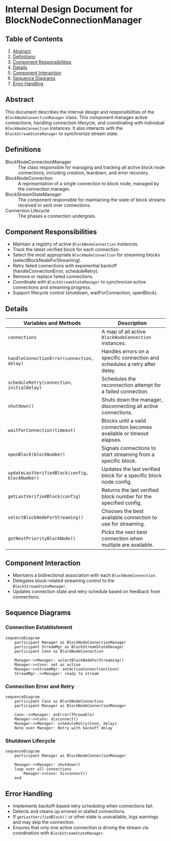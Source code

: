 # Internal Design Document for BlockNodeConnectionManager

## Table of Contents

1. [Abstract](#abstract)
2. [Definitions](#definitions)
3. [Component Responsibilities](#component-responsibilities)
4. [Details](#details)
5. [Component Interaction](#component-interaction)
6. [Sequence Diagrams](#sequence-diagrams)
7. [Error Handling](#error-handling)

## Abstract

This document describes the internal design and responsibilities of the `BlockNodeConnectionManager` class.
This component manages active connections, handling connection lifecycle, and coordinating
with individual `BlockNodeConnection` instances. It also interacts with the `BlockStreamStateManager` to synchronize stream state.

## Definitions

<dl>
<dt>BlockNodeConnectionManager</dt>
<dd>The class responsible for managing and tracking all active block node connections, including creation, teardown, and error recovery.</dd>

<dt>BlockNodeConnection</dt>
<dd>A representation of a single connection to block node, managed by the connection manager.</dd>

<dt>BlockStreamStateManager</dt>
<dd>The component responsible for maintaining the state of block streams received or sent over connections.</dd>

<dt>Connection Lifecycle</dt>
<dd>The phases a connection undergoes.</dd>
</dl>

## Component Responsibilities

- Maintain a registry of active `BlockNodeConnection` instances.
- Track the latest verified block for each connection.
- Select the most appropriate `BlockNodeConnection` for streaming blocks (selectBlockNodeForStreaming).
- Retry failed connections with exponential backoff (handleConnectionError, scheduleRetry).
- Remove or replace failed connections.
- Coordinate with `BlockStreamStateManager` to synchronize active connections and streaming progress.
- Support lifecycle control (shutdown, waitForConnection, openBlock).

## Details
| Variables and Methods                              | Description                                                                |
|----------------------------------------------------|----------------------------------------------------------------------------|
| `connections`                                      | A map of all active `BlockNodeConnection` instances.                       |
| `handleConnectionError(connection, delay)`         | Handles errors on a specific connection and schedules a retry after delay. |
| `scheduleRetry(connection, initialDelay)`          | Schedules the reconnection attempt for a failed connection.                |
| `shutdown()`                                       | Shuts down the manager, disconnecting all active connections.              |
| `waitForConnection(timeout)`                       | Blocks until a valid connection becomes available or timeout elapses.      |
| `openBlock(blockNumber)`                           | Signals connections to start streaming from a specific block.              |
| `updateLastVerifiedBlock(config, blockNumber)`     | Updates the last verified block for a specific block node config.          |
| `getLastVerifiedBlock(config)`                     | Returns the last verified block number for the specified config.           |
| `selectBlockNodeForStreaming()`                    | Chooses the best available connection to use for streaming.                |
| `getNextPriorityBlockNode()`                       | Picks the next best connection when multiple are available.                |

## Component Interaction
- Maintains a bidirectional association with each `BlockNodeConnection`.
- Delegates block-related streaming control to the `BlockStreamStateManager`.
- Updates connection state and retry schedule based on feedback from connections.

## Sequence Diagrams

### Connection Establishment
```mermaid
sequenceDiagram
    participant Manager as BlockNodeConnectionManager
    participant StreamMgr as BlockStreamStateManager
    participant Conn as BlockNodeConnection

    Manager->>Manager: selectBlockNodeForStreaming()
    Manager->>Conn: set as active
    Manager->>StreamMgr: setActiveConnection(Conn)
    StreamMgr-->>Manager: ready to stream
```
### Connection Error and Retry
```mermaid
sequenceDiagram
    participant Conn as BlockNodeConnection
    participant Manager as BlockNodeConnectionManager

    Conn-->>Manager: onError(Throwable)
    Manager->>Conn: disconnect()
    Manager->>Manager: scheduleRetry(Conn, delay)
    Note over Manager: Retry with backoff delay
```
### Shutdown Lifecycle
```mermaid
sequenceDiagram
    participant Manager as BlockNodeConnectionManager

    Manager->>Manager: shutdown()
    loop over all connections
        Manager->>Conn: disconnect()
    end
```

## Error Handling
- Implements backoff-based retry scheduling when connections fail.
- Detects and cleans up errored or stalled connections.
- If `getLastVerifiedBlock()` or other state is unavailable, logs warnings and may skip the connection.
- Ensures that only one active connection is driving the stream via coordination with `BlockStreamStateManager`.